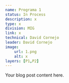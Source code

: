 ```yaml
---
name: Programa 1
status: In Process
description: x
type: x
division: MIG
link: x
technical: David Cornejo
leader: David Cornejo
image: 
    url: 1.png
    alt: x
layers: [P1,P2]
---
```

Your blog post content here.